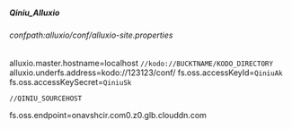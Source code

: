 ##### Qiniu_Alluxio
###### confpath:alluxio/conf/alluxio-site.properties
 
alluxio.master.hostname=localhost
`//kodo://BUCKTNAME/KODO_DIRECTORY`
alluxio.underfs.address=kodo://123123/conf/
fs.oss.accessKeyId=`QiniuAk`
fs.oss.accessKeySecret=`QiniuSk`

`//QINIU_SOURCEHOST`

fs.oss.endpoint=onavshcir.com0.z0.glb.clouddn.com
